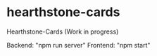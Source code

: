 # hearthstone-cards
Hearthstone-Cards (Work in progress)

Backend: 
"npm run server"
Frontend: 
"npm start"
